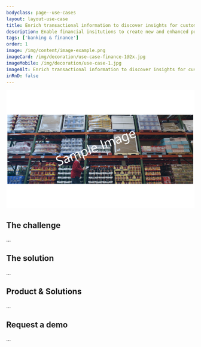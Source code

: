 ```yaml
---
bodyclass: page--use-cases
layout: layout-use-case
title: Enrich transactional information to discover insights for customers
description: Enable financial insitutions to create new and enhanced products for their business customers by enriching transactional datasets with supplementary data and by discovering new relations in those sets.
tags: ['banking & finance']
order: 1
image: /img/content/image-example.png
imageCard: /img/decoration/use-case-finance-1@2x.jpg
imageMobile: /img/decoration/use-case-1.jpg
imageAlt: Enrich transactional information to discover insights for customers
inRnD: false
---
```

![Enrich transactional information to discover insights for customers](/img/sample-usecase.png)

## The challenge

...

## The solution

...

## Product & Solutions

...

## Request a demo

...
